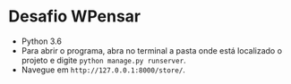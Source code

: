 # Desafio WPensar

- Python 3.6
- Para abrir o programa, abra no terminal a pasta onde está localizado o projeto e digite `python manage.py runserver`.
- Navegue em `http://127.0.0.1:8000/store/`.
